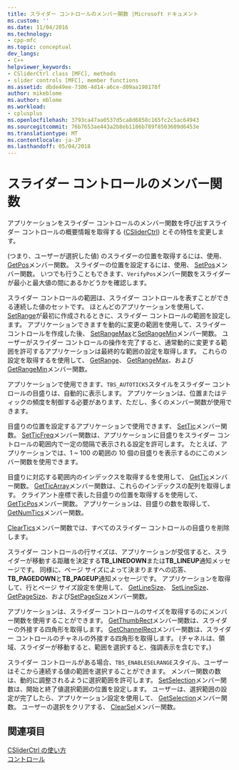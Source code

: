 ```yaml
---
title: スライダー コントロールのメンバー関数 |Microsoft ドキュメント
ms.custom: ''
ms.date: 11/04/2016
ms.technology:
- cpp-mfc
ms.topic: conceptual
dev_langs:
- C++
helpviewer_keywords:
- CSliderCtrl class [MFC], methods
- slider controls [MFC], member functions
ms.assetid: dbde49ee-7306-4d14-a6ce-d09aa198178f
author: mikeblome
ms.author: mblome
ms.workload:
- cplusplus
ms.openlocfilehash: 3793ca47aa0537d5ca8d6858c165fc2c5ac64943
ms.sourcegitcommit: 76b7653ae443a2b8eb1186b789f8503609d6453e
ms.translationtype: MT
ms.contentlocale: ja-JP
ms.lasthandoff: 05/04/2018
---
```

# <a name="slider-control-member-functions"></a>スライダー コントロールのメンバー関数
アプリケーションをスライダー コントロールのメンバー関数を呼び出すスライダー コントロールの概要情報を取得する ([CSliderCtrl](../mfc/reference/csliderctrl-class.md)) とその特性を変更します。  
  
 (つまり、ユーザーが選択した値) のスライダーの位置を取得するには、使用、 [GetPos](../mfc/reference/csliderctrl-class.md#getpos)メンバー関数。 スライダーの位置を設定するには、使用、 [SetPos](../mfc/reference/csliderctrl-class.md#setpos)メンバー関数。 いつでも行うこともできます、`VerifyPos`メンバー関数をスライダーが最小と最大値の間にあるかどうかを確認します。  
  
 スライダー コントロールの範囲は、スライダー コントロールを表すことができる連続した値のセットです。 ほとんどのアプリケーションを使用して、 [SetRange](../mfc/reference/csliderctrl-class.md#setrange)が最初に作成されるときに、スライダー コントロールの範囲を設定します。 アプリケーションできますを動的に変更の範囲を使用して、スライダー コントロールを作成した後、 [SetRangeMax](../mfc/reference/csliderctrl-class.md#setrangemax)と[SetRangeMin](../mfc/reference/csliderctrl-class.md#setrangemin)メンバー関数。 ユーザーがスライダー コントロールの操作を完了すると、通常動的に変更する範囲を許可するアプリケーションは最終的な範囲の設定を取得します。 これらの設定を取得するを使用して、 [GetRange](../mfc/reference/csliderctrl-class.md#getrange)、 [GetRangeMax](../mfc/reference/csliderctrl-class.md#getrangemax)、および[GetRangeMin](../mfc/reference/csliderctrl-class.md#getrangemin)メンバー関数。  
  
 アプリケーションで使用できます、`TBS_AUTOTICKS`スタイルをスライダー コントロールの目盛りは、自動的に表示します。 アプリケーションは、位置またはティックの頻度を制御する必要があります、ただし、多くのメンバー関数が使用できます。  
  
 目盛りの位置を設定するアプリケーションで使用できます、 [SetTic](../mfc/reference/csliderctrl-class.md#settic)メンバー関数。 [SetTicFreq](../mfc/reference/csliderctrl-class.md#setticfreq)メンバー関数は、アプリケーションに目盛りをスライダー コントロールの範囲内で一定の間隔で表示される設定を許可します。 たとえば、アプリケーションでは、1 ~ 100 の範囲の 10 個の目盛りを表示するのにこのメンバー関数を使用できます。  
  
 目盛りに対応する範囲内のインデックスを取得するを使用して、 [GetTic](../mfc/reference/csliderctrl-class.md#gettic)メンバー関数。 [GetTicArray](../mfc/reference/csliderctrl-class.md#getticarray)メンバー関数は、これらのインデックスの配列を取得します。 クライアント座標で表した目盛りの位置を取得するを使用して、 [GetTicPos](../mfc/reference/csliderctrl-class.md#getticpos)メンバー関数。 アプリケーションは、目盛りの数を取得して、 [GetNumTics](../mfc/reference/csliderctrl-class.md#getnumtics)メンバー関数。  
  
 [ClearTics](../mfc/reference/csliderctrl-class.md#cleartics)メンバー関数では、すべてのスライダー コントロールの目盛りを削除します。  
  
 スライダー コントロールの行サイズは、アプリケーションが受信すると、スライダーが移動する距離を決定する**TB_LINEDOWN**または**TB_LINEUP**通知メッセージです。 同様に、ページ サイズによって決まりますへの応答、 **TB_PAGEDOWN**と**TB_PAGEUP**通知メッセージです。 アプリケーションを取得して、行とページ サイズ設定を使用して、 [GetLineSize](../mfc/reference/csliderctrl-class.md#getlinesize)、 [SetLineSize](../mfc/reference/csliderctrl-class.md#setlinesize)、 [GetPageSize](../mfc/reference/csliderctrl-class.md#getpagesize)、および[SetPageSize](../mfc/reference/csliderctrl-class.md#setpagesize)メンバー関数。  
  
 アプリケーションは、スライダー コントロールのサイズを取得するのにメンバー関数を使用することができます。 [GetThumbRect](../mfc/reference/csliderctrl-class.md#getthumbrect)メンバー関数は、スライダーの外接する四角形を取得します。 [GetChannelRect](../mfc/reference/csliderctrl-class.md#getchannelrect)メンバー関数は、スライダー コントロールのチャネルの外接する四角形を取得します。 (チャネルは、領域、スライダーが移動すると、範囲を選択すると、強調表示を含むです。)  
  
 スライダー コントロールがある場合、`TBS_ENABLESELRANGE`スタイル、ユーザーはそこから連続する値の範囲を選択することができます。 メンバー関数の数は、動的に調整されるように選択範囲を許可します。 [SetSelection](../mfc/reference/csliderctrl-class.md#setselection)メンバー関数は、開始と終了値選択範囲の位置を設定します。 ユーザーは、選択範囲の設定が完了したら、アプリケーション設定を使用して、 [GetSelection](../mfc/reference/csliderctrl-class.md#getselection)メンバー関数。 ユーザーの選択をクリアする、 [ClearSel](../mfc/reference/csliderctrl-class.md#clearsel)メンバー関数。  
  
## <a name="see-also"></a>関連項目  
 [CSliderCtrl の使い方](../mfc/using-csliderctrl.md)   
 [コントロール](../mfc/controls-mfc.md)

